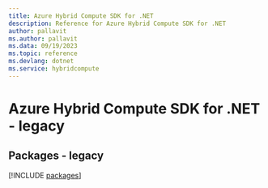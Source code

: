 ```yaml
---
title: Azure Hybrid Compute SDK for .NET
description: Reference for Azure Hybrid Compute SDK for .NET
author: pallavit
ms.author: pallavit
ms.data: 09/19/2023
ms.topic: reference
ms.devlang: dotnet
ms.service: hybridcompute
---
```

# Azure Hybrid Compute SDK for .NET - legacy
## Packages - legacy
[!INCLUDE [packages](hybrid-compute-index.md)]
